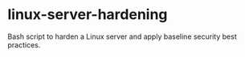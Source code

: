 # linux-server-hardening
Bash script to harden a Linux server and apply baseline security best practices.
